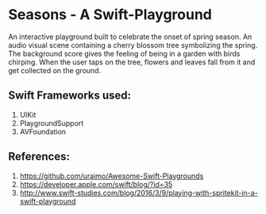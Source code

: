 # Seasons - A Swift-Playground

An interactive playground built to celebrate the onset of spring season. An audio visual scene containing a cherry blossom tree symbolizing the spring. The background score gives the feeling of being in a garden with birds chirping. When the user taps on the tree, flowers and leaves fall from it and get collected on the ground.

## Swift Frameworks used:

1.	UIKit
2.	PlaygroundSupport
3.	AVFoundation

## References:
1.	https://github.com/uraimo/Awesome-Swift-Playgrounds
2.	https://developer.apple.com/swift/blog/?id=35
3.	http://www.swift-studies.com/blog/2016/3/9/playing-with-spritekit-in-a-swift-playground

	


